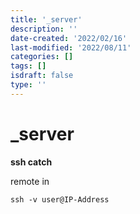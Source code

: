 ```yaml
---
title: '_server'
description: ''
date-created: '2022/02/16'
last-modified: '2022/08/11'
categories: []
tags: []
isdraft: false
type: ''
---
```


# \_server

**ssh catch**

remote in

```
ssh -v user@IP-Address
```
